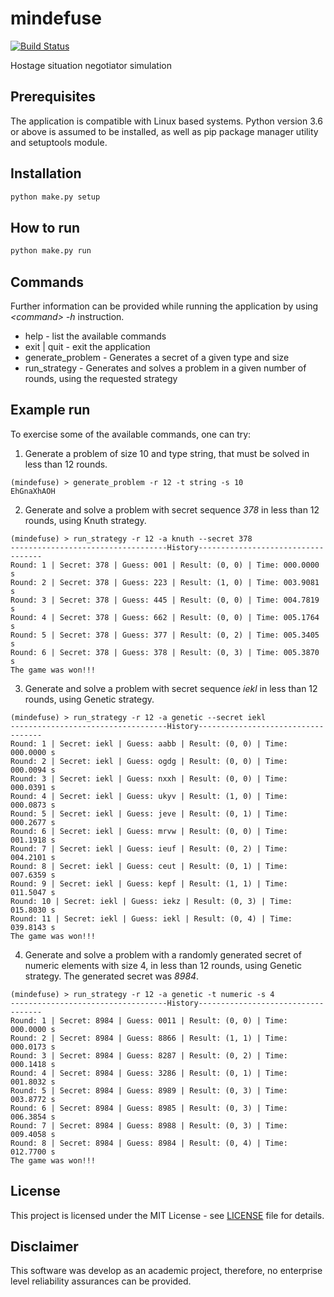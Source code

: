 # mindefuse
[![Build Status](https://travis-ci.com/sinistro14/mindefuse.svg?token=NY5sBpywnxqMdVGh3wnz&branch=master)](https://travis-ci.com/sinistro14/mindefuse)

Hostage situation negotiator simulation

## Prerequisites
The application is compatible with Linux based systems.
Python version 3.6 or above is assumed to be installed, as well as pip package manager utility and setuptools module.

## Installation
```bash
python make.py setup
``` 

## How to run

```bash
python make.py run
```

## Commands

Further information can be provided while running the application by using _\<command\> -h_ instruction.

* help - list the available commands
* exit | quit - exit the application
* generate_problem - Generates a secret of a given type and size
* run_strategy - Generates and solves a problem in a given number of rounds, using the requested strategy

## Example run

To exercise some of the available commands, one can try:

1. Generate a problem of size 10 and type string, that must be solved in less than 12 rounds.
```
(mindefuse) > generate_problem -r 12 -t string -s 10
EhGnaXhAOH
```

2. Generate and solve a problem with secret sequence _378_ in less than 12 rounds, using Knuth strategy.
```
(mindefuse) > run_strategy -r 12 -a knuth --secret 378
-----------------------------------History-----------------------------------
Round: 1 | Secret: 378 | Guess: 001 | Result: (0, 0) | Time: 000.0000 s
Round: 2 | Secret: 378 | Guess: 223 | Result: (1, 0) | Time: 003.9081 s
Round: 3 | Secret: 378 | Guess: 445 | Result: (0, 0) | Time: 004.7819 s
Round: 4 | Secret: 378 | Guess: 662 | Result: (0, 0) | Time: 005.1764 s
Round: 5 | Secret: 378 | Guess: 377 | Result: (0, 2) | Time: 005.3405 s
Round: 6 | Secret: 378 | Guess: 378 | Result: (0, 3) | Time: 005.3870 s
The game was won!!!
```

3. Generate and solve a problem with secret sequence _iekl_ in less than 12 rounds, using Genetic strategy.
```
(mindefuse) > run_strategy -r 12 -a genetic --secret iekl
-----------------------------------History-----------------------------------
Round: 1 | Secret: iekl | Guess: aabb | Result: (0, 0) | Time: 000.0000 s
Round: 2 | Secret: iekl | Guess: ogdg | Result: (0, 0) | Time: 000.0094 s
Round: 3 | Secret: iekl | Guess: nxxh | Result: (0, 0) | Time: 000.0391 s
Round: 4 | Secret: iekl | Guess: ukyv | Result: (1, 0) | Time: 000.0873 s
Round: 5 | Secret: iekl | Guess: jeve | Result: (0, 1) | Time: 000.2677 s
Round: 6 | Secret: iekl | Guess: mrvw | Result: (0, 0) | Time: 001.1918 s
Round: 7 | Secret: iekl | Guess: ieuf | Result: (0, 2) | Time: 004.2101 s
Round: 8 | Secret: iekl | Guess: ceut | Result: (0, 1) | Time: 007.6359 s
Round: 9 | Secret: iekl | Guess: kepf | Result: (1, 1) | Time: 011.5047 s
Round: 10 | Secret: iekl | Guess: iekz | Result: (0, 3) | Time: 015.8030 s
Round: 11 | Secret: iekl | Guess: iekl | Result: (0, 4) | Time: 039.8143 s
The game was won!!!
```

4. Generate and solve a problem with a randomly generated secret of numeric elements with size 4,
in less than 12 rounds, using Genetic strategy. The generated secret was _8984_.
```
(mindefuse) > run_strategy -r 12 -a genetic -t numeric -s 4
-----------------------------------History-----------------------------------
Round: 1 | Secret: 8984 | Guess: 0011 | Result: (0, 0) | Time: 000.0000 s
Round: 2 | Secret: 8984 | Guess: 8866 | Result: (1, 1) | Time: 000.0173 s
Round: 3 | Secret: 8984 | Guess: 8287 | Result: (0, 2) | Time: 000.1418 s
Round: 4 | Secret: 8984 | Guess: 3286 | Result: (0, 1) | Time: 001.8032 s
Round: 5 | Secret: 8984 | Guess: 8989 | Result: (0, 3) | Time: 003.8772 s
Round: 6 | Secret: 8984 | Guess: 8985 | Result: (0, 3) | Time: 006.3854 s
Round: 7 | Secret: 8984 | Guess: 8988 | Result: (0, 3) | Time: 009.4058 s
Round: 8 | Secret: 8984 | Guess: 8984 | Result: (0, 4) | Time: 012.7700 s
The game was won!!!
```

## License

This project is licensed under the MIT License - see [LICENSE](LICENSE) file for details.

## Disclaimer

This software was develop as an academic project, therefore,
no enterprise level reliability assurances can be provided.
